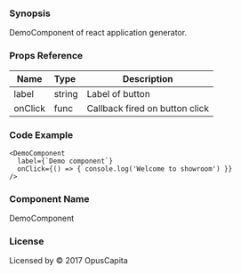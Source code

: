 ### Synopsis

DemoComponent of react application generator.

### Props Reference

| Name                           | Type                    | Description                                                 |
| ------------------------------ | :---------------------- | ----------------------------------------------------------- |
| label                          | string                  | Label of button                                             |
| onClick                        | func                    | Callback fired on button click                              |

### Code Example

```
<DemoComponent 
  label={`Demo component`}
  onClick={() => { console.log('Welcome to showroom') }}
/>
```

### Component Name

DemoComponent

### License

Licensed by © 2017 OpusCapita

